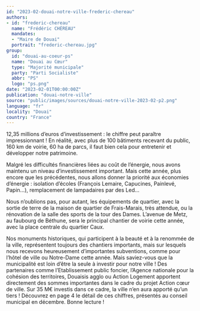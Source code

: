 ```yaml
---
id: "2023-02-douai-notre-ville-frederic-chereau"
authors:
- id: "frederic-chereau"
  name: "Frédéric CHÉREAU"
  mandates: 
  - "Maire de Douai"
  portrait: "frederic-chereau.jpg"
group:
  id: "douai-au-coeur-ps"
  name: "Douai au Cœur"
  type: "Majorité municipale"
  party: "Parti Socialiste"
  abbr: "PS"
  logo: "ps.png"
date: "2023-02-01T00:00:00Z"
publication: "douai-notre-ville"
source: "public/images/sources/douai-notre-ville-2023-02-p2.png"
language: "fr"
locality: "Douai"
country: "France"
---
```


12,35 millions d’euros d’investissement : le chiffre peut paraître impressionnant ! En réalité, avec plus de 100 bâtiments recevant du public, 160 km de voirie, 60 ha de parcs, il faut bien cela pour entretenir et développer notre patrimoine.

Malgré les difficultés financières liées au coût de l’énergie, nous avons maintenu un niveau d’investissement important. Mais cette année, plus encore que les précédentes, nous allons donner la priorité aux économies d’énergie : isolation d’écoles (François Lemaire, Capucines, Painlevé, Papin…), remplacement de lampadaires par des Led…

Nous n’oublions pas, pour autant, les équipements de quartier, avec la sortie de terre de la maison de quartier de Frais-Marais, très attendue, ou la rénovation de la salle des sports de la tour des Dames. L’avenue de Metz, au faubourg de Béthune, sera le principal chantier de voirie cette année, avec la place centrale du quartier Caux.

Nos monuments historiques, qui participent à la beauté et à la renommée de la ville, représentent toujours des chantiers importants, mais sur lesquels nous recevons heureusement d’importantes subventions, comme pour l’hôtel de ville ou Notre-Dame cette année.
Mais saviez-vous que la municipalité est loin d’être la seule à investir pour notre ville !
Des partenaires comme l’Etablissement public foncier, l’Agence nationale pour la cohésion des territoires, Douaisis agglo ou Action Logement apportent directement des sommes importantes dans le cadre du projet Action cœur de ville. Sur 35 M€ investis dans ce cadre, la ville n’en aura apporté qu’un tiers ! Découvrez en page 4 le détail de ces chiffres, présentés au conseil municipal en décembre. Bonne lecture !

